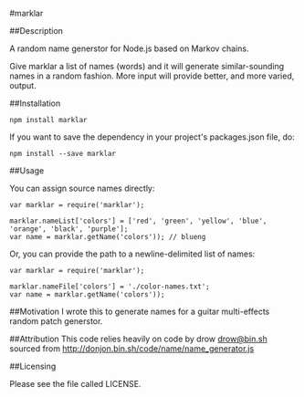 #marklar

##Description

A random name generstor for Node.js based on Markov chains.

Give marklar a list of names (words) and it will generate similar-sounding names in a random fashion. More input will provide better, and more varied, output.


##Installation

`npm install marklar`

If you want to save the dependency in your project's packages.json file, do:

`npm install --save marklar`


##Usage

You can assign source names directly:
```
var marklar = require('marklar');

marklar.nameList['colors'] = ['red', 'green', 'yellow', 'blue', 'orange', 'black', 'purple'];
var name = marklar.getName('colors')); // blueng
```
Or, you can provide the path to a newline-delimited list of names:
```
var marklar = require('marklar');

marklar.nameFile['colors'] = './color-names.txt';
var name = marklar.getName('colors'));
```

##Motivation
I wrote this to generate names for a guitar multi-effects random patch generstor.

##Attribution
This code relies heavily on code by drow <drow@bin.sh> sourced from http://donjon.bin.sh/code/name/name_generator.js

##Licensing

  Please see the file called LICENSE.



